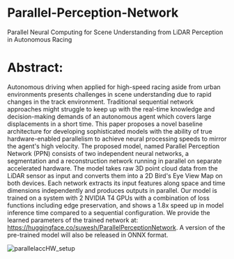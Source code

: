 # Parallel-Perception-Network
Parallel Neural Computing for Scene Understanding from LiDAR Perception in Autonomous Racing
# Abstract:
Autonomous driving when applied for high-speed racing aside from urban environments presents challenges in scene understanding due to rapid changes in the track environment. Traditional sequential network approaches might struggle to keep up with the real-time knowledge and decision-making demands of an autonomous agent which covers large displacements in a short time. This paper proposes a novel baseline architecture for developing sophisticated models with the ability of true hardware-enabled parallelism to achieve neural processing speeds to mirror the agent's high velocity. The proposed model, named Parallel Perception Network (PPN) consists of two independent neural networks, a segmentation and a reconstruction network running in parallel on separate accelerated hardware. The model takes raw 3D point cloud data from the LiDAR sensor as input and converts them into a 2D Bird's Eye View Map on both devices. Each network extracts its input features along space and time dimensions independently and produces outputs in parallel. Our model is trained on a system with 2 NVIDIA T4 GPUs with a combination of loss functions including edge preservation, and shows a 1.8x speed up in model inference time compared to a sequential configuration. We provide the learned parameters of the trained network at: https://huggingface.co/suwesh/ParallelPerceptionNetwork. A version of the pre-trained model will also be released in ONNX format. 

![parallelaccHW_setup](https://github.com/suwesh/Parallel-Perception-Network/assets/83471963/e1d0892d-3cfb-4a8c-9dec-2d6340431a94)
